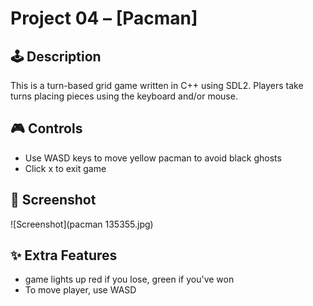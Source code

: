 ﻿# Project 04 – [Pacman]
 
## 🕹️ Description
 
This is a turn-based grid game written in C++ using SDL2. Players take turns placing pieces using the keyboard and/or mouse.
 
## 🎮 Controls
 
- Use WASD keys to move yellow pacman to avoid black ghosts 
- Click x to exit game 
 
## 🧪 Screenshot
 
![Screenshot](pacman 135355.jpg)
 
## ✨ Extra Features
 
- game lights up red if you lose, green if you've won
- To move player, use WASD 